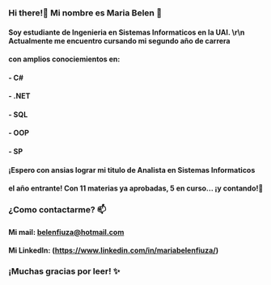
### Hi there!👋 Mi nombre es Maria Belen 🔭
#### Soy estudiante de Ingenieria en Sistemas Informaticos en la UAI. \r\n Actualmente me encuentro cursando mi segundo año de carrera 
#### con amplios conociemientos en:
####  - C#
####  - .NET
####  - SQL
####  - OOP
####  - SP
#### ¡Espero con ansias lograr mi titulo de Analista en Sistemas Informaticos
#### el año entrante! Con 11 materias ya aprobadas, 5 en curso... ¡y contando!🌱

### ¿Como contactarme? 📫 
#### Mi mail: belenfiuza@hotmail.com
#### Mi LinkedIn: (https://www.linkedin.com/in/mariabelenfiuza/)

### ¡Muchas gracias por leer! ✨

